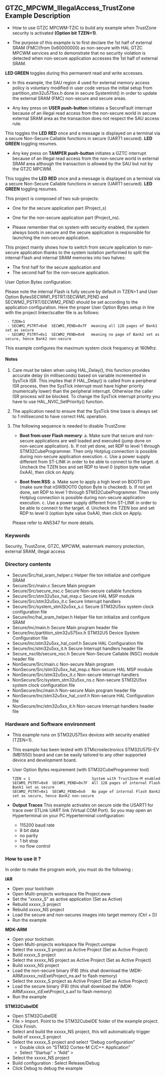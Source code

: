 ## <b>GTZC_MPCWM_IllegalAccess_TrustZone Example Description</b>

- How to use GTZC MPCWM-TZIC to build any example when TrustZone security is activated **(Option bit TZEN=1)**.

- The purpose of this example is to first declare the 1st half of external SRAM (FMC)(from 0x60000000) as non-secure with HAL GTZC MPCWM services and to demonstrate that
no security violation is detected when non-secure application accesses the 1st half of external SRAM.

**LED GREEN** toggles during this permanent read and write accesses.

- In this example, the SAU region 4 used for external memory access policy is voluntary modified in user code versus the initial setup from partition_stm32u575xx.h done in
secure SystemInit() in order to update the external SRAM (FMC) non-secure and secure areas.

- Any key press on **USER push-button** initiates a SecureFault interrupt because of an illegal read access from the non-secure world in secure external SRAM area as the
transaction does not respect the SAU access rule.

This toggles the **LED RED** once and a message is displayed on a terminal via a secure Non-Secure Callable functions in secure (UART1 secured).
**LED GREEN** toggling resumes.

- Any key press on **TAMPER push-button** initiates a GZTC interrupt because of an illegal read access from the non-secure world in external SRAM area although
the transaction is allowed by the SAU but not by the GTZC MPCWM.

This toggles the **LED RED** once and a message is displayed on a terminal via a secure
Non-Secure Callable functions in secure (UART1 secured). **LED GREEN** toggling resumes.

This project is composed of two sub-projects:

- One for the secure application part (Project_s)
- One for the non-secure application part (Project_ns).

- Please remember that on system with security enabled, the system always boots in secure and the secure application is responsible for launching the non-secure application.

This project mainly shows how to switch from secure application to non-secure application thanks to the system isolation performed to split the internal Flash and internal SRAM memories
into two halves:

 - The first half for the secure application and
 - The second half for the non-secure application.

User Option Bytes configuration:

Please note the internal Flash is fully secure by default in TZEN=1 and User Option BytesSECWM1_PSTRT/SECWM1_PEND and SECWM2_PSTRT/SECWM2_PEND should be set according to the application
configuration. Here the proper User Option Bytes setup in line with the project linker/scatter
file is as follows:

     - TZEN=1
     - SECWM1_PSTRT=0x0  SECWM1_PEND=0x7F  meaning all 128 pages of Bank1 set as secure
     - SECWM2_PSTRT=0x1  SECWM2_PEND=0x0   meaning no page of Bank2 set as secure, hence Bank2 non-secure

This example configures the maximum system clock frequency at 160Mhz.

#### <b>Notes</b>
 1. Care must be taken when using HAL_Delay(), this function provides accurate delay (in milliseconds)
      based on variable incremented in SysTick ISR. This implies that if HAL_Delay() is called from
      a peripheral ISR process, then the SysTick interrupt must have higher priority (numerically lower)
      than the peripheral interrupt. Otherwise the caller ISR process will be blocked.
      To change the SysTick interrupt priority you have to use HAL_NVIC_SetPriority() function.

 2. The application need to ensure that the SysTick time base is always set to 1 millisecond
      to have correct HAL operation.

 3. The following sequence is needed to disable TrustZone:
 
      - **Boot from user Flash memory**: 
         a.	Make sure that secure and non-secure applications are well loaded and executed (jump done on non-secure application).
         b.	If not yet done, set RDP to level 1 through STM32CubeProgrammer. Then only Hotplug connection is possible during non-secure application execution.
         c.	Use a power supply different from ST-LINK in order to be able to connect to the target.
         d.	Uncheck the TZEN box and set RDP to level 0 (option byte value 0xAA), then click on Apply.

     - **Boot from RSS**:
         a.	Make sure to apply a high level on BOOT0 pin (make sure that nSWBOOT0 Option Byte is checked).
         b.	If not yet done, set RDP to level 1 through STM32CubeProgrammer. Then only Hotplug connection is possible during non-secure application execution.
         c.	Use a power supply different from ST-LINK in order to be able to connect to the target.
         d.	Uncheck the TZEN box and set RDP to level 0 (option byte value 0xAA), then click on Apply.
		 
	Please refer to AN5347 for more details.	 

### <b>Keywords</b>

Security, TrustZone, GTZC, MPCWM, watermark memory protection, external SRAM, illegal access 

### <b>Directory contents</b>

  - Secure/Src/hal_sram_helper.c                 Helper file ton initialize and configure SRAM
  - Secure/Src/main.c                            Secure Main program
  - Secure/Src/secure_nsc.c                      Secure Non-secure callable functions
  - Secure/Src/stm32u5xx_hal_msp.c               Secure HAL MSP module
  - Secure/Src/stm32u5xx_it.c                    Secure Interrupt handlers
  - Secure/Src/system_stm32u5xx_s.c              Secure STM32U5xx system clock configuration file
  - Secure/Inc/hal_sram_helper.h                 Helper file ton initialize and configure SRAM
  - Secure/Inc/main.h                            Secure Main program header file
  - Secure/Inc/partition_stm32u575xx.h           STM32U5 Device System Configuration file
  - Secure/Inc/stm32u5xx_hal_conf.h              Secure HAL Configuration file
  - Secure/Inc/stm32u5xx_it.h                    Secure Interrupt handlers header file
  - Secure_nsclib/secure_nsc.h                   Secure Non-Secure Callable (NSC) module header file
  - NonSecure/Src/main.c                         Non-secure Main program
  - NonSecure/Src/stm32u5xx_hal_msp.c            Non-secure HAL MSP module
  - NonSecure/Src/stm32u5xx_it.c                 Non-secure Interrupt handlers
  - NonSecure/Src/system_stm32u5xx_ns.c          Non-secure STM32U5xx system clock configuration file
  - NonSecure/Inc/main.h                         Non-secure Main program header file
  - NonSecure/Inc/stm32u5xx_hal_conf.h           Non-secure HAL Configuration file
  - NonSecure/Inc/stm32u5xx_it.h                 Non-secure Interrupt handlers header file


### <b>Hardware and Software environment</b>

  - This example runs on STM32U575xx devices with security enabled (TZEN=1).

  - This example has been tested with STMicroelectronics STM32U575I-EV (MB1550)
    board and can be easily tailored to any other supported device
    and development board.

  - User Option Bytes requirement (with STM32CubeProgrammer tool)
  
        TZEN = 1                            System with TrustZone-M enabled
        SECWM1_PSTRT=0x0  SECWM1_PEND=0x7F  All 128 pages of internal Flash Bank1 set as secure
        SECWM2_PSTRT=0x1  SECWM2_PEND=0x0   No page of internal Flash Bank2 set as secure, hence Bank2 non-secure
		
- **Output Traces**
This example activates on secure side the USART1 for trace over STLink UART link (Virtual COM Port).
So you may open an Hyperterminal on your PC
Hyperterminal configuration:

    - 115200 baud rate
    - 8 bit data
    - no parity
    - 1 bit stop
    - no flow control


### <b>How to use it ?</b>

In order to make the program work, you must do the following :


<b>IAR</b>

 - Open your toolchain
 - Open Multi-projects workspace file Project.eww
 - Set the "xxxxx_S" as active application (Set as Active)
 - Rebuild xxxxx_S project
 - Rebuild xxxxx_NS project
 - Load the secure and non-secures images into target memory (Ctrl + D)
 - Run the example
 
<b>MDK-ARM</b>

 - Open your toolchain
 - Open Multi-projects workspace file Project.uvmpw
 - Select the xxxxx_S project as Active Project (Set as Active Project)
 - Build xxxxx_S project
 - Select the xxxxx_NS project as Active Project (Set as Active Project)
 - Build xxxxx_NS project
 - Load the non-secure binary (F8)
   (this shall download the \MDK-ARM\xxxxx_ns\Exe\Project_ns.axf to flash memory)
 - Select the xxxxx_S project as Active Project (Set as Active Project)
 - Load the secure binary (F8)
   (this shall download the \MDK-ARM\xxxxx_s\Exe\Project_s.axf to flash memory)
 - Run the example

<b>STM32CubeIDE</b>

 - Open STM32CubeIDE
 - File > Import. Point to the STM32CubeIDE folder of the example project. Click Finish.
 - Select and build the xxxxx_NS project, this will automatically trigger build of xxxxx_S project
 - Select the xxxxx_S project and select “Debug configuration”
   - Double click on “STM32 Cortex-M C/C++ Application”
   - Select  “Startup” >  “Add” >
 - Select the xxxxx_NS project
 - Build configuration : Select Release/Debug
 - Click Debug to debug the example

